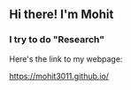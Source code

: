 ## Hi there! I'm Mohit
### I try to do "Research" 

Here's the link to my webpage:

https://mohit3011.github.io/
